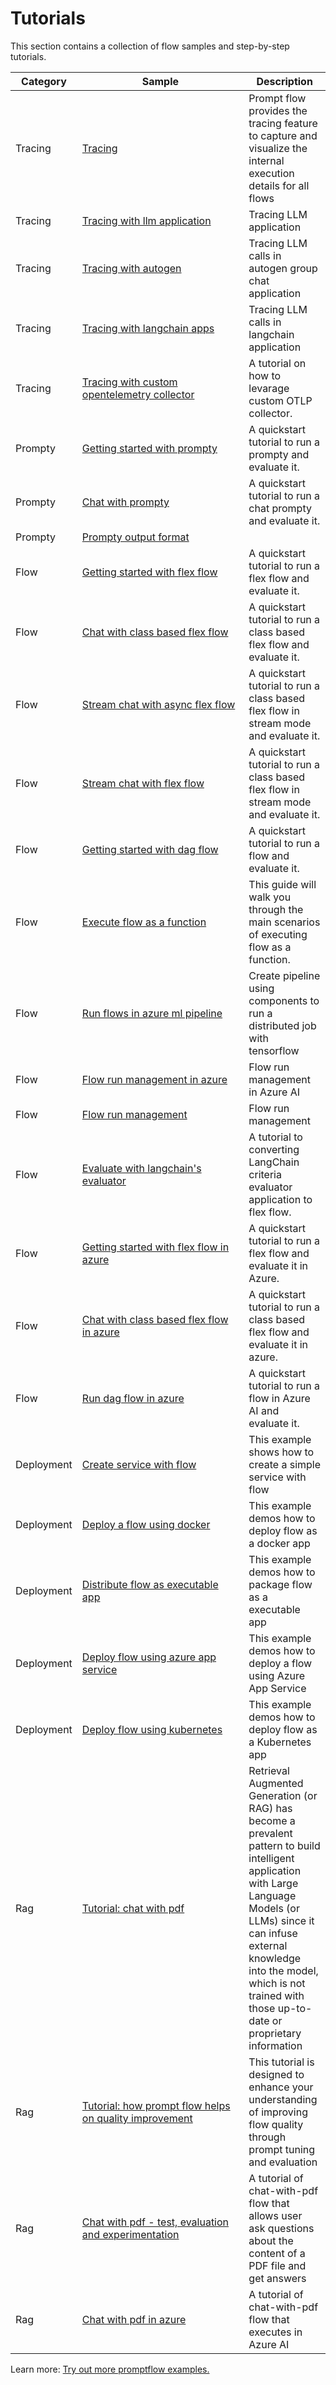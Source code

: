 # Tutorials

This section contains a collection of flow samples and step-by-step tutorials.

|Category|<div style="width:250px">Sample</div>|Description|
|--|--|--|
|Tracing|[Tracing](https://github.com/microsoft/promptflow/blob/main/examples/tutorials/tracing/README.md)| Prompt flow provides the tracing feature to capture and visualize the internal execution details for all flows|
|Tracing|[Tracing with llm application](https://github.com/microsoft/promptflow/blob/main/examples/tutorials/tracing/llm/trace-llm.ipynb)|Tracing LLM application|
|Tracing|[Tracing with autogen](https://github.com/microsoft/promptflow/blob/main/examples/tutorials/tracing/autogen-groupchat/trace-autogen-groupchat.ipynb)|Tracing LLM calls in autogen group chat application|
|Tracing|[Tracing with langchain apps](https://github.com/microsoft/promptflow/blob/main/examples/tutorials/tracing/langchain/trace-langchain.ipynb)|Tracing LLM calls in langchain application|
|Tracing|[Tracing with custom opentelemetry collector](https://github.com/microsoft/promptflow/blob/main/examples/tutorials/tracing/custom-otlp-collector/otlp-trace-collector.ipynb)|A tutorial on how to levarage custom OTLP collector.|
|Prompty|[Getting started with prompty](https://github.com/microsoft/promptflow/blob/main/examples/prompty/basic/prompty-quickstart.ipynb)|A quickstart tutorial to run a prompty and evaluate it.|
|Prompty|[Chat with prompty](https://github.com/microsoft/promptflow/blob/main/examples/prompty/chat-basic/chat-with-prompty.ipynb)|A quickstart tutorial to run a chat prompty and evaluate it.|
|Prompty|[Prompty output format](https://github.com/microsoft/promptflow/blob/main/examples/prompty/format-output/prompty-output-format.ipynb)||
|Flow|[Getting started with flex flow](https://github.com/microsoft/promptflow/blob/main/examples/flex-flows/basic/flex-flow-quickstart.ipynb)|A quickstart tutorial to run a flex flow and evaluate it.|
|Flow|[Chat with class based flex flow](https://github.com/microsoft/promptflow/blob/main/examples/flex-flows/chat-basic/chat-with-class-based-flow.ipynb)|A quickstart tutorial to run a class based flex flow and evaluate it.|
|Flow|[Stream chat with async flex flow](https://github.com/microsoft/promptflow/blob/main/examples/flex-flows/chat-async-stream/chat-stream-with-async-flex-flow.ipynb)|A quickstart tutorial to run a class based flex flow in stream mode and evaluate it.|
|Flow|[Stream chat with flex flow](https://github.com/microsoft/promptflow/blob/main/examples/flex-flows/chat-stream/chat-stream-with-flex-flow.ipynb)|A quickstart tutorial to run a class based flex flow in stream mode and evaluate it.|
|Flow|[Getting started with dag flow](https://github.com/microsoft/promptflow/blob/main/examples/tutorials/get-started/quickstart.ipynb)|A quickstart tutorial to run a flow and evaluate it.|
|Flow|[Execute flow as a function](https://github.com/microsoft/promptflow/blob/main/examples/tutorials/get-started/flow-as-function.ipynb)|This guide will walk you through the main scenarios of executing flow as a function.|
|Flow|[Run flows in azure ml pipeline](https://github.com/microsoft/promptflow/blob/main/examples/tutorials/run-flow-with-pipeline/pipeline.ipynb)|Create pipeline using components to run a distributed job with tensorflow|
|Flow|[Flow run management in azure](https://github.com/microsoft/promptflow/blob/main/examples/tutorials/run-management/cloud-run-management.ipynb)|Flow run management in Azure AI|
|Flow|[Flow run management](https://github.com/microsoft/promptflow/blob/main/examples/tutorials/run-management/run-management.ipynb)|Flow run management|
|Flow|[Evaluate with langchain's evaluator](https://github.com/microsoft/promptflow/blob/main/examples/flex-flows/eval-criteria-with-langchain/langchain-eval.ipynb)|A tutorial to converting LangChain criteria evaluator application to flex flow.|
|Flow|[Getting started with flex flow in azure](https://github.com/microsoft/promptflow/blob/main/examples/flex-flows/basic/flex-flow-quickstart-azure.ipynb)|A quickstart tutorial to run a flex flow and evaluate it in Azure.|
|Flow|[Chat with class based flex flow in azure](https://github.com/microsoft/promptflow/blob/main/examples/flex-flows/chat-basic/chat-with-class-based-flow-azure.ipynb)|A quickstart tutorial to run a class based flex flow and evaluate it in azure.|
|Flow|[Run dag flow in azure](https://github.com/microsoft/promptflow/blob/main/examples/tutorials/get-started/quickstart-azure.ipynb)|A quickstart tutorial to run a flow in Azure AI and evaluate it.|
|Deployment|[Create service with flow](https://github.com/microsoft/promptflow/blob/main/examples/tutorials/flow-deploy/create-service-with-flow/README.md)| This example shows how to create a simple service with flow|
|Deployment|[Deploy a flow using docker](https://github.com/microsoft/promptflow/blob/main/examples/tutorials/flow-deploy/docker/README.md)| This example demos how to deploy flow as a docker app|
|Deployment|[Distribute flow as executable app](https://github.com/microsoft/promptflow/blob/main/examples/tutorials/flow-deploy/distribute-flow-as-executable-app/README.md)| This example demos how to package flow as a executable app|
|Deployment|[Deploy flow using azure app service](https://github.com/microsoft/promptflow/blob/main/examples/tutorials/flow-deploy/azure-app-service/README.md)| This example demos how to deploy a flow using Azure App Service|
|Deployment|[Deploy flow using kubernetes](https://github.com/microsoft/promptflow/blob/main/examples/tutorials/flow-deploy/kubernetes/README.md)| This example demos how to deploy flow as a Kubernetes app|
|Rag|[Tutorial: chat with pdf](https://github.com/microsoft/promptflow/blob/main/examples/tutorials/e2e-development/chat-with-pdf.md)| Retrieval Augmented Generation (or RAG) has become a prevalent pattern to build intelligent application with Large Language Models (or LLMs) since it can infuse external knowledge into the model, which is not trained with those up-to-date or proprietary information|
|Rag|[Tutorial: how prompt flow helps on quality improvement](https://github.com/microsoft/promptflow/blob/main/examples/tutorials/flow-fine-tuning-evaluation/promptflow-quality-improvement.md)| This tutorial is designed to enhance your understanding of improving flow quality through prompt tuning and evaluation|
|Rag|[Chat with pdf - test, evaluation and experimentation](https://github.com/microsoft/promptflow/blob/main/examples/flows/chat/chat-with-pdf/chat-with-pdf.ipynb)|A tutorial of chat-with-pdf flow that allows user ask questions about the content of a PDF file and get answers|
|Rag|[Chat with pdf in azure](https://github.com/microsoft/promptflow/blob/main/examples/flows/chat/chat-with-pdf/chat-with-pdf-azure.ipynb)|A tutorial of chat-with-pdf flow that executes in Azure AI|


Learn more: [Try out more promptflow examples.](https://github.com/microsoft/promptflow/tree/main/examples)